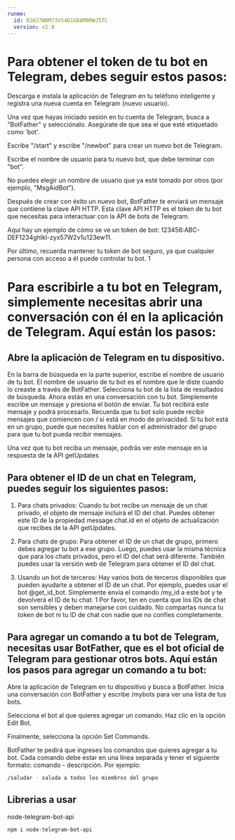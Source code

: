 ```yaml
---
runme:
  id: 01HJ7WDM73V54D1GBAM0RWJ5TC
  version: v2.0
---
```


# Para obtener el token de tu bot en Telegram, debes seguir estos pasos:

Descarga e instala la aplicación de Telegram en tu teléfono inteligente y registra una nueva cuenta en Telegram (nuevo usuario).

Una vez que hayas iniciado sesión en tu cuenta de Telegram, busca a "BotFather" y selecciónalo. Asegúrate de que sea el que esté etiquetado como 'bot'.

Escribe "/start" y escribe "/newbot" para crear un nuevo bot de Telegram.

Escribe el nombre de usuario para tu nuevo bot, que debe terminar con "bot". 

No puedes elegir un nombre de usuario que ya esté tomado por otros (por ejemplo, "MsgAidBot").

Después de crear con éxito un nuevo bot, BotFather te enviará un mensaje que contiene la clave API HTTP. Esta clave API HTTP es el token de tu bot que necesitas para interactuar con la API de bots de Telegram.

Aquí hay un ejemplo de cómo se ve un token de bot: 123456:ABC-DEF1234ghIkl-zyx57W2v1u123ew11.

Por último, recuerda mantener tu token de bot seguro, ya que cualquier persona con acceso a él puede controlar tu bot. 1

# Para escribirle a tu bot en Telegram, simplemente necesitas abrir una conversación con él en la aplicación de Telegram. Aquí están los pasos:

## Abre la aplicación de Telegram en tu dispositivo.
En la barra de búsqueda en la parte superior, escribe el nombre de usuario de tu bot. El nombre de usuario de tu bot es el nombre que le diste cuando lo creaste a través de BotFather.
Selecciona tu bot de la lista de resultados de búsqueda.
Ahora estás en una conversación con tu bot. Simplemente escribe un mensaje y presiona el botón de enviar. Tu bot recibirá este mensaje y podrá procesarlo.
Recuerda que tu bot solo puede recibir mensajes que comiencen con / si está en modo de privacidad. Si tu bot está en un grupo, puede que necesites hablar con el administrador del grupo para que tu bot pueda recibir mensajes.

Una vez que tu bot reciba un mensaje, podrás ver este mensaje en la respuesta de la API getUpdates

## Para obtener el ID de un chat en Telegram, puedes seguir los siguientes pasos:

1. Para chats privados: Cuando tu bot recibe un mensaje de un chat privado, el objeto de mensaje incluirá el ID del chat. Puedes obtener este ID de la propiedad message.chat.id en el objeto de actualización que recibes de la API getUpdates. 

2. Para chats de grupo: Para obtener el ID de un chat de grupo, primero debes agregar tu bot a ese grupo. Luego, puedes usar la misma técnica que para los chats privados, pero el ID del chat será diferente. También puedes usar la versión web de Telegram para obtener el ID del chat.

3. Usando un bot de terceros: Hay varios bots de terceros disponibles que pueden ayudarte a obtener el ID de un chat. Por ejemplo, puedes usar el bot @get_id_bot. Simplemente envía el comando /my_id a este bot y te devolverá el ID de tu chat. 1
Por favor, ten en cuenta que los IDs de chat son sensibles y deben manejarse con cuidado. No compartas nunca tu token de bot ni tu ID de chat con nadie que no confíes completamente.

## Para agregar un comando  a tu bot de Telegram, necesitas usar BotFather, que es el bot oficial de Telegram para gestionar otros bots. Aquí están los pasos para agregar un comando a tu bot:

Abre la aplicación de Telegram en tu dispositivo y busca a BotFather.
Inicia una conversación con BotFather y escribe /mybots para ver una lista de tus bots.

Selecciona el bot al que quieres agregar un comando.
Haz clic en la opción Edit Bot.

Finalmente, selecciona la opción Set Commands.

BotFather te pedirá que ingreses los comandos que quieres agregar a tu bot. Cada comando debe estar en una línea separada y tener el siguiente formato: comando - descripción. Por ejemplo:

```bash
/saludar - saluda a todos los miembros del grupo
``````

## Librerias a usar

node-telegram-bot-api

```bash
npm i node-telegram-bot-api